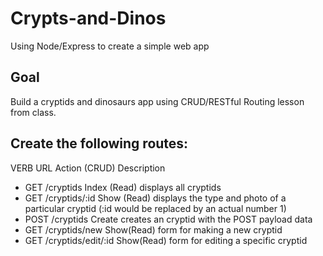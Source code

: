 # Crypts-and-Dinos
Using Node/Express to create a simple web app

## Goal
Build a cryptids and dinosaurs app using CRUD/RESTful Routing lesson from class.

## Create the following routes:
VERB	URL	Action (CRUD)	Description
* GET	/cryptids	Index (Read)	displays all cryptids
* GET	/cryptids/:id	Show (Read)	displays the type and photo of a particular cryptid (:id would be replaced by an actual number 1)
* POST	/cryptids	Create	creates an cryptid with the POST payload data
* GET	/cryptids/new	Show(Read)	form for making a new cryptid
* GET	/cryptids/edit/:id	Show(Read)	form for editing a specific cryptid
